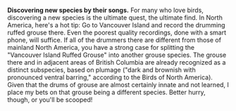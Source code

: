 **Discovering new species by their songs.** For many who love birds, discovering a new species is the ultimate quest, the ultimate find. In North America, here's a hot tip: Go to Vancouver Island and record the drumming ruffed grouse there. Even the poorest quality recordings, done with a smart phone, will suffice. If all of the drummers there are different from those of mainland North America, you have a strong case for splitting the "Vancouver Island Ruffed Grouse" into another grouse species. The grouse there and in adjacent areas of British Columbia are already recognized as a distinct subspecies, based on plumage ("dark and brownish with pronounced ventral barring," according to the Birds of North America). Given that the drums of grouse are almost certainly innate and not learned, I place my bets on that grouse being a different species. Better hurry, though, or you'll be scooped!
